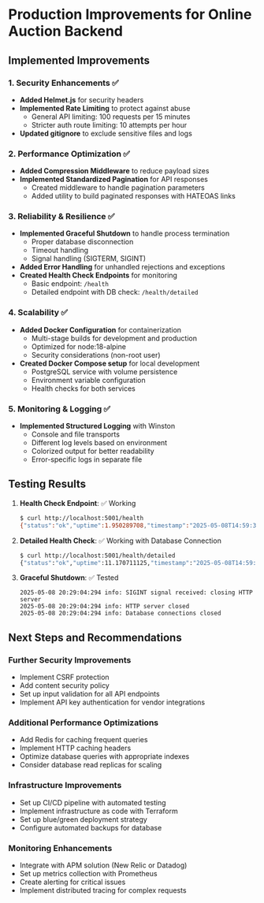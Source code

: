 # Production Improvements for Online Auction Backend

## Implemented Improvements

### 1. Security Enhancements ✅
- **Added Helmet.js** for security headers
- **Implemented Rate Limiting** to protect against abuse
  - General API limiting: 100 requests per 15 minutes
  - Stricter auth route limiting: 10 attempts per hour
- **Updated gitignore** to exclude sensitive files and logs

### 2. Performance Optimization ✅
- **Added Compression Middleware** to reduce payload sizes
- **Implemented Standardized Pagination** for API responses
  - Created middleware to handle pagination parameters
  - Added utility to build paginated responses with HATEOAS links

### 3. Reliability & Resilience ✅
- **Implemented Graceful Shutdown** to handle process termination
  - Proper database disconnection
  - Timeout handling
  - Signal handling (SIGTERM, SIGINT)
- **Added Error Handling** for unhandled rejections and exceptions
- **Created Health Check Endpoints** for monitoring
  - Basic endpoint: `/health`
  - Detailed endpoint with DB check: `/health/detailed`

### 4. Scalability ✅
- **Added Docker Configuration** for containerization
  - Multi-stage builds for development and production
  - Optimized for node:18-alpine
  - Security considerations (non-root user)
- **Created Docker Compose setup** for local development
  - PostgreSQL service with volume persistence
  - Environment variable configuration
  - Health checks for both services

### 5. Monitoring & Logging ✅
- **Implemented Structured Logging** with Winston
  - Console and file transports
  - Different log levels based on environment
  - Colorized output for better readability
  - Error-specific logs in separate file

## Testing Results

1. **Health Check Endpoint**: ✅ Working
   ```bash
   $ curl http://localhost:5001/health
   {"status":"ok","uptime":1.950289708,"timestamp":"2025-05-08T14:59:31.614Z"}
   ```

2. **Detailed Health Check**: ✅ Working with Database Connection
   ```bash
   $ curl http://localhost:5001/health/detailed
   {"status":"ok","uptime":11.170711125,"timestamp":"2025-05-08T14:59:40.834Z","services":{"database":{"status":"ok","responseTime":"62ms"}},"memory":{"rss":"82 MB","heapTotal":"29 MB","heapUsed":"26 MB"}}
   ```

3. **Graceful Shutdown**: ✅ Tested
   ```
   2025-05-08 20:29:04:294 info: SIGINT signal received: closing HTTP server
   2025-05-08 20:29:04:294 info: HTTP server closed
   2025-05-08 20:29:04:294 info: Database connections closed
   ```

## Next Steps and Recommendations

### Further Security Improvements
- Implement CSRF protection
- Add content security policy
- Set up input validation for all API endpoints
- Implement API key authentication for vendor integrations

### Additional Performance Optimizations
- Add Redis for caching frequent queries
- Implement HTTP caching headers
- Optimize database queries with appropriate indexes
- Consider database read replicas for scaling

### Infrastructure Improvements
- Set up CI/CD pipeline with automated testing
- Implement infrastructure as code with Terraform
- Set up blue/green deployment strategy
- Configure automated backups for database

### Monitoring Enhancements
- Integrate with APM solution (New Relic or Datadog)
- Set up metrics collection with Prometheus
- Create alerting for critical issues
- Implement distributed tracing for complex requests 